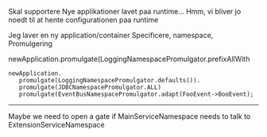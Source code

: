 Skal supportere
  Nye applikationer lavet paa runtime...
  Hmm, vi bliver jo noedt til at hente configurationen paa runtime
  
  
  
  Jeg laver en ny application/container
  Specificere, namespace, Promulgering
  
  newApplication.promulgate(LoggingNamespacePromulgator.prefixAllWith
  
    newApplication.
       promulgate(LoggingNamespacePromulgator.defaults()).
       promulgate(JDBCNamespacePromulgator.ALL)
       promulgate(EventBusNamespacePromulgator.adapt(FooEvent->BooEvent);
       
----
Maybe we need to open a gate if MainServiceNamespace needs to talk to ExtensionServiceNamespace